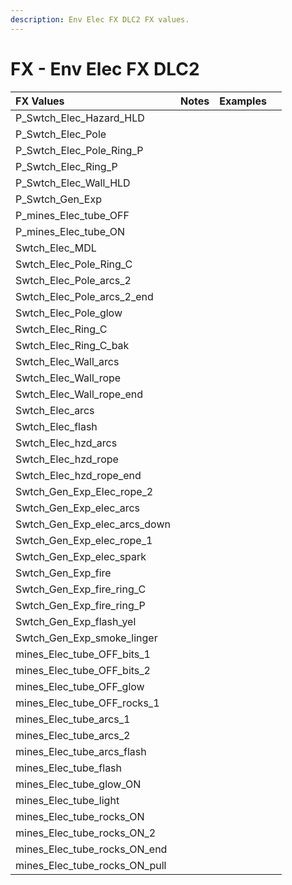 ```yaml
---
description: Env Elec FX DLC2 FX values.
---
```


# FX - Env Elec FX DLC2



| FX Values | Notes | Examples |  |
| :--- | :--- | :--- | :--- |
| P\_Swtch\_Elec\_Hazard\_HLD |  |  |  |
| P\_Swtch\_Elec\_Pole |  |  |  |
| P\_Swtch\_Elec\_Pole\_Ring\_P |  |  |  |
| P\_Swtch\_Elec\_Ring\_P |  |  |  |
| P\_Swtch\_Elec\_Wall\_HLD |  |  |  |
| P\_Swtch\_Gen\_Exp |  |  |  |
| P\_mines\_Elec\_tube\_OFF |  |  |  |
| P\_mines\_Elec\_tube\_ON |  |  |  |
| Swtch\_Elec\_MDL |  |  |  |
| Swtch\_Elec\_Pole\_Ring\_C |  |  |  |
| Swtch\_Elec\_Pole\_arcs\_2 |  |  |  |
| Swtch\_Elec\_Pole\_arcs\_2\_end |  |  |  |
| Swtch\_Elec\_Pole\_glow |  |  |  |
| Swtch\_Elec\_Ring\_C |  |  |  |
| Swtch\_Elec\_Ring\_C\_bak |  |  |  |
| Swtch\_Elec\_Wall\_arcs |  |  |  |
| Swtch\_Elec\_Wall\_rope |  |  |  |
| Swtch\_Elec\_Wall\_rope\_end |  |  |  |
| Swtch\_Elec\_arcs |  |  |  |
| Swtch\_Elec\_flash |  |  |  |
| Swtch\_Elec\_hzd\_arcs |  |  |  |
| Swtch\_Elec\_hzd\_rope |  |  |  |
| Swtch\_Elec\_hzd\_rope\_end |  |  |  |
| Swtch\_Gen\_Exp\_Elec\_rope\_2 |  |  |  |
| Swtch\_Gen\_Exp\_elec\_arcs |  |  |  |
| Swtch\_Gen\_Exp\_elec\_arcs\_down |  |  |  |
| Swtch\_Gen\_Exp\_elec\_rope\_1 |  |  |  |
| Swtch\_Gen\_Exp\_elec\_spark |  |  |  |
| Swtch\_Gen\_Exp\_fire |  |  |  |
| Swtch\_Gen\_Exp\_fire\_ring\_C |  |  |  |
| Swtch\_Gen\_Exp\_fire\_ring\_P |  |  |  |
| Swtch\_Gen\_Exp\_flash\_yel |  |  |  |
| Swtch\_Gen\_Exp\_smoke\_linger |  |  |  |
| mines\_Elec\_tube\_OFF\_bits\_1 |  |  |  |
| mines\_Elec\_tube\_OFF\_bits\_2 |  |  |  |
| mines\_Elec\_tube\_OFF\_glow |  |  |  |
| mines\_Elec\_tube\_OFF\_rocks\_1 |  |  |  |
| mines\_Elec\_tube\_arcs\_1 |  |  |  |
| mines\_Elec\_tube\_arcs\_2 |  |  |  |
| mines\_Elec\_tube\_arcs\_flash |  |  |  |
| mines\_Elec\_tube\_flash |  |  |  |
| mines\_Elec\_tube\_glow\_ON |  |  |  |
| mines\_Elec\_tube\_light |  |  |  |
| mines\_Elec\_tube\_rocks\_ON |  |  |  |
| mines\_Elec\_tube\_rocks\_ON\_2 |  |  |  |
| mines\_Elec\_tube\_rocks\_ON\_end |  |  |  |
| mines\_Elec\_tube\_rocks\_ON\_pull |  |  |  |

